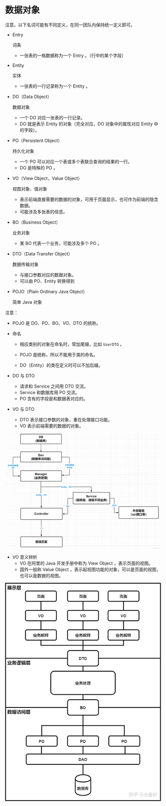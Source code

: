 # 数据对象

注意，以下名词可能有不同定义，在同一团队内保持统一定义即可。

- Entry

	词条

	- 一张表的一格数据称为一个 Entry 。（行中的某个字段）

- Entity

	实体

	- 一张表的一行记录称为一个 Entity  。

- DO（Data Object）

	数据对象

	- 一个 DO 对应一张表的一行记录。
	- DO 就是表示 Entity 的对象（完全对应，DO 对象中的属性对应 Entity 中的字段）。

- PO（Persistent Object）

  持久化对象

  - 一个 PO 可以对应一个表或多个表联合查询的结果的一行。
  - DO 是特殊的 PO 。

- VO（View Object，Value Object）

  视图对象、值对象

  - 表示前端直接需要的数据的对象，可用于页面显示，也可作为前端的隐含数据。
  - 可能涉及多张表的信息。

- BO（Business Object）

	业务对象

	- 某 BO 代表一个业务，可能涉及多个 PO 。

- DTO（Data Transfer Object）

	数据传输对象

	- 与接口参数对应的数据对象。
	- 可以由 PO、Entity 转换得到

- POJO（Plain Ordinary Java Object）

	简单 Java 对象

注意：

- POJO 是 DO、PO、BO、VO、DTO 的统称。
- 命名

	- 相应类别的对象在命名时，常加尾缀，比如 `UserDTO`  。

	- POJO 是统称，所以不能用于类的命名。

	- DO（Entity）的类在定义时可以不加后缀。
- DO 与 DTO

	- 请求和 Service 之间用 DTO 交流。
	- Service 和数据库用 PO 交流。
	- PO 含有的字段是和数据表对应的。
- VO 与 DTO
	- DTO 表示接口参数的对象，重在处理接口功能。
	- VO 表示前端需要的数据的对象。


![image-20231016203457209](images/数据对象/image-20231016203457209.png)

- VO 意义辨析
	- VO 在阿里的 Java 开发手册中称为 View Object ，表示页面的视图。
	- 国外一般称 Value Object ，表示起视图功能的对象，可以是页面的视图，也可以是数据的视图。

![img](images/数据对象/v2-24e3ed681c02b6434681719753c53b40_720w.webp)
